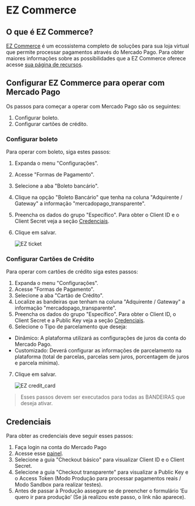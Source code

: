 # EZ Commerce

## O que é EZ Commerce?

[EZ Commerce](https://www.ezcommerce.com.br/) é um ecossistema completo de soluções para sua loja virtual que permite processar pagamentos através do Mercado Pago.
Para obter maiores informações sobre as possibilidades que a EZ Commerce oferece acesse [sua página de recursos](https://www.ezcommerce.com.br/plataforma/recursos-de-ecommerce/).

## Configurar EZ Commerce para operar com Mercado Pago

Os passos para começar a operar com Mercado Pago são os seguintes:

1. Configurar boleto.
2. Configurar cartões de crédito.

### Configurar boleto

Para operar com boleto, siga estes passos:

1. Expanda o menu "Configurações".
2. Acesse "Formas de Pagamento".
3. Selecione a aba "Boleto bancário".
4. Clique na opção "Boleto Bancário" que tenha na coluna "Adquirente / Gateway" a informação "mercadopago_transparente".
5. Preencha os dados do grupo "Específico". Para obter o Client ID e o Client Secret veja a seção [Credenciais](#bookmark_credenciais).
6. Clique em salvar.

    ![EZ ticket](/images/ezcommerce-ticket-1.gif)

### Configurar Cartões de Crédito

Para operar com cartões de crédito siga estes passos:

1. Expanda o menu "Configurações".
2. Acesse "Formas de Pagamento".
3. Selecione a aba "Cartão de Crédito".
4. Localize as bandeiras que tenham na coluna "Adquirente / Gateway" a informação "mercadopago_transparente".
5. Preencha os dados do grupo "Específico". Para obter o Client ID, o Client Secret e a Public Key veja a seção [Credenciais](#bookmark_credenciais).
6. Selecione o Tipo de parcelamento que deseja:
- Dinâmico: A plataforma utilizará as configurações de juros da conta do Mercado Pago.
- Customizado: Deverá configurar as informações de parcelamento na plataforma (total de parcelas, parcelas sem juros, porcentagem de juros e parcela mínima).
7. Clique em salvar.

    ![EZ credit_card](/images/ezcommerce-credit-card-1.gif)

>Esses passos devem ser executados para todas as BANDEIRAS que deseja ativar.

## Credenciais

Para obter as credenciais deve seguir esses passos:

1. Faça login na conta do Mercado Pago
2. Acesse esse [painel](https://www.mercadopago.com/mla/account/credentials).
3. Selecione a guia "Checkout básico" para visualizar  Client ID e o Client Secret.
4. Selecione a guia "Checkout transparente" para visualizar a Public Key e o Access Token (Modo Produção para processar pagamentos reais / Modo Sandbox para realizar testes).
5. Antes de passar à Produção assegure se de preencher o formulário ‘Eu quero ir para produção’ (Se já realizou este passo, o link não aparece).
